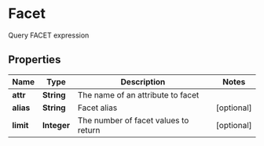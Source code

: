 

# Facet

Query FACET expression

## Properties

| Name | Type | Description | Notes |
|------------ | ------------- | ------------- | -------------|
|**attr** | **String** | The name of an attribute to facet |  |
|**alias** | **String** | Facet alias |  [optional] |
|**limit** | **Integer** | The number of facet values to return |  [optional] |



